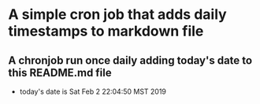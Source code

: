 A simple cron job that adds daily timestamps to markdown file
============================================================
## A chronjob run once daily adding today's date to this README.md file
* today's date is Sat Feb  2 22:04:50 MST 2019
